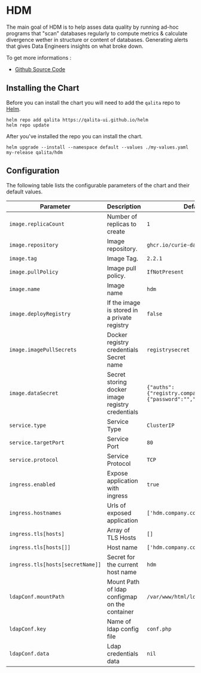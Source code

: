 # HDM

The main goal of HDM is to help asses data quality by running ad-hoc programs that "scan" databases regularly to compute metrics & calculate divergence wether in structure or content of databases. Generating alerts that gives Data Engineers insights on what broke down.

To get more informations :

* [Github Source Code](https://github.com/curie-data-factory/health-data-metrics)

## Installing the Chart

Before you can install the chart you will need to add the `qalita` repo to [Helm](https://helm.sh/).

```shell
helm repo add qalita https://qalita-ui.github.io/helm
helm repo update
```

After you've installed the repo you can install the chart.

```shell
helm upgrade --install --namespace default --values ./my-values.yaml my-release qalita/hdm
```

## Configuration

The following table lists the configurable parameters of the chart and their default values.

| Parameter                        | Description                                      | Default                                                             |
|----------------------------------|--------------------------------------------------|---------------------------------------------------------------------|
| `image.replicaCount`             | Number of replicas to create                     | `1`                                                                 |
| `image.repository`               | Image repository.                                | `ghcr.io/curie-data-factory/hdm`                            |
| `image.tag`                      | Image Tag.                                       | `2.2.1`                                                             |
| `image.pullPolicy`               | Image pull policy.                               | `IfNotPresent`                                                      |
| `image.name`                     | Image name                                       | `hdm`                                                  |
| `image.deployRegistry`           | If the image is stored in a private registry     | `false`                                                             |
| `image.imagePullSecrets`         | Docker registry credentials Secret name          | `registrysecret`                                                    |
| `image.dataSecret`               | Secret storing docker image registry credentials | `{"auths":{"registry.compagny.com":{"password":"","username":""}}}` |
| `service.type`                   | Service Type                                     | `ClusterIP`                                                         |
| `service.targetPort`             | Service Port                                     | `80`                                                                |
| `service.protocol`               | Service Protocol                                 | `TCP`                                                               |
| `ingress.enabled`                | Expose application with ingress                  | `true`                                                              |
| `ingress.hostnames`              | Urls of exposed application                      | `['hdm.company.com']`                                  |
| `ingress.tls[hosts]`             | Array of TLS Hosts                               | `[]`                                                                |
| `ingress.tls[hosts[]]`           | Host name                                        | `['hdm.company.com']`                                  |
| `ingress.tls[hosts[secretName]]` | Secret for the current host name                 | `hdm`                                                  |
| `ldapConf.mountPath`             | Mount Path of ldap configmap on the container    | `/var/www/html/ldapconf/`                                           |
| `ldapConf.key`                   | Name of ldap config file                         | `conf.php`                                                          |
| `ldapConf.data`                  | Ldap credentials data                            | `nil`                                                               |

